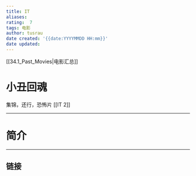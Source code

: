 ```yaml
---
title: IT
aliases: 
rating:  7
tags: 电影
author: tusrau
date created: '{{date:YYYYMMDD HH:mm}}'
date updated: 
---
```


[[34.1_Past_Movies|电影汇总]]

# 小丑回魂
集锦，还行，恐怖片
[[IT 2]]

---

# 简介

---

## 链接
